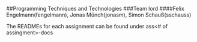 ##Programming Techniques and Technologies
###Team lord
####Felix Engelmann(fengelmann), Jonas Münch(jonasm), Simon Schauß(sschauss)

The READMEs for each assignment can be found under ass<# of assingment>-docs
